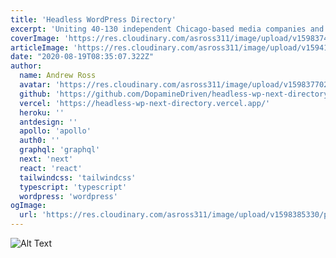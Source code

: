 ```yaml
---
title: 'Headless WordPress Directory'
excerpt: 'Uniting 40-130 independent Chicago-based media companies and increasing their digital presence.'
coverImage: 'https://res.cloudinary.com/asross311/image/upload/v1598374421/portfolio/headless-wp-directory_ydouen.jpg'
articleImage: 'https://res.cloudinary.com/asross311/image/upload/v1594138140/ASR_Assets/typescript-in-react_vv81ae.png'
date: "2020-08-19T08:35:07.322Z"
author:
  name: Andrew Ross
  avatar: 'https://res.cloudinary.com/asross311/image/upload/v1598377026/portfolio/dogeout_fftsx9.png'
  github: 'https://github.com/DopamineDriven/headless-wp-next-directory'
  vercel: 'https://headless-wp-next-directory.vercel.app/'
  heroku: ''
  antdesign: ''
  apollo: 'apollo'
  auth0: ''
  graphql: 'graphql'
  next: 'next'
  react: 'react'
  tailwindcss: 'tailwindcss'
  typescript: 'typescript'
  wordpress: 'wordpress'
ogImage:
  url: 'https://res.cloudinary.com/asross311/image/upload/v1598385330/portfolio/Group_25_1_mkabg7.jpg'
---
```


![Alt Text](https://dev-to-uploads.s3.amazonaws.com/i/k9lv12xtp4lkavj6ip0c.png)